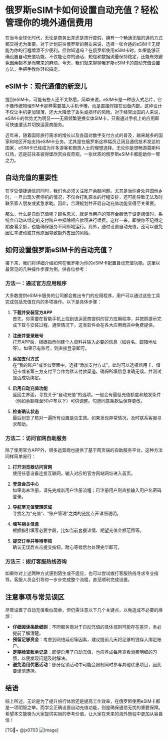 # 俄罗斯eSIM卡如何设置自动充值？轻松管理你的境外通信费用

在当今全球化时代，无论是商务出差还是旅行度假，拥有一个畅通无阻的通讯方式都显得尤为重要。对于计划前往俄罗斯的朋友来说，选择一张合适的eSIM卡无疑能为你的行程增添不少便利。但你知道吗？在俄罗斯使用eSIM卡时，如果能够正确设置自动充值功能，不仅能让你的通话、短信和数据流量保持稳定，还能有效避免因余额不足而带来的麻烦。今天，我们就来聊聊俄罗斯eSIM卡的自动充值设置方法，手把手教你轻松搞定。

## eSIM卡：现代通信的新宠儿

提到eSIM卡，可能有些人还不太熟悉。简单来说，eSIM卡是一种嵌入式芯片，它不像传统物理SIM卡那样需要插入手机卡槽，而是直接焊接在设备内部。这种设计不仅让手机更加轻薄，还大大降低了丢失或损坏的风险。对于经常出国的人来说，eSIM卡的优势尤为明显——无需频繁更换实体SIM卡，只需通过手机上的应用即可快速激活并切换运营商服务。

近年来，随着国际旅行需求的增长以及各国对数字支付方式的普及，越来越多的国家和地区开始支持eSIM卡业务。尤其是在俄罗斯这样幅员辽阔且通信技术发达的国家，eSIM卡已经成为许多游客和商旅人士的理想选择。无论你是想畅游莫斯科红场，还是前往圣彼得堡欣赏白夜奇观，一张优质的俄罗斯eSIM卡都能助你一臂之力。

## 自动充值的重要性

在享受便捷通信的同时，我们也必须关注账户余额问题。尤其是当你身处异国他乡时，一旦出现欠费停机的情况，不仅会打乱原本的行程安排，还可能导致无法及时联系家人朋友或紧急求助。因此，合理规划并开启自动充值功能显得至关重要。

那么，什么是自动充值呢？顾名思义，就是当用户的预存金额低于设定阈值时，系统会自动从绑定的支付账户中扣除相应款项进行续费。这样一来，即使你不记得定期查看余额，也能确保服务不间断地运行。此外，通过设置自动充值，还可以避免因汇率波动或其他原因导致额外支出的风险。

## 如何设置俄罗斯eSIM卡的自动充值？

接下来，我们将详细介绍如何在俄罗斯为你的eSIM卡配置自动充值功能。这里以最常见的几种操作步骤为例，供各位参考：

### 方法一：通过官方应用程序

大多数提供eSIM卡服务的公司都会推出专门的应用程序，用户可以通过这些工具完成包括充值在内的多项操作。以下是具体步骤：

1. **下载并安装官方APP**  
   首先，你需要在智能手机上找到该运营商提供的官方应用程序，并按照提示完成下载与安装过程。通常情况下，这类软件会在各大应用商店中免费提供。

2. **注册并登录账号**  
   打开APP后，根据指示创建个人资料并输入必要的信息（如姓名、邮箱地址等）。如果已有账号，则直接登录即可。

3. **添加支付方式**  
   在“我的账户”或类似页面中，选择“添加支付方式”。此时可以选择信用卡、借记卡或者第三方支付平台作为默认付款渠道。确保所填信息准确无误，并测试是否成功绑定。

4. **启用自动充值功能**  
   返回主界面，寻找关于“自动充值”的选项。一般会有最低充值额度和触发条件（例如余额降至50卢布以下）可供调整。勾选同意条款后保存更改。

5. **检查确认状态**  
   最后别忘了核对一遍所有设置是否生效。如果发现异常情况，及时联系客服寻求帮助。

### 方法二：访问官网自助服务

除了使用官方APP外，很多运营商也提供了基于网页端的自助服务平台。这种方法同样简单易行：

1. **打开浏览器访问官网**  
   使用任意设备连接互联网，输入对应的官方网站网址进入首页。

2. **登录会员中心**  
   如果尚未注册，请先完成新用户注册流程；已注册用户则直接输入用户名密码登录。

3. **导航至充值管理区域**  
   寻找名为“充值”、“账户管理”之类的链接点开详细说明。

4. **填写相关信息**  
   根据指引填写必要字段，比如当前套餐详情、期望充值金额范围等。

5. **提交订单并等待审核**  
   确认无误后点击提交按钮，耐心等候后台处理完毕即可。

### 方法三：拨打客服热线咨询

如果你对上述两种方式感到陌生或不适应，也可以尝试拨打客服热线寻求专业指导。客服人员会引导你一步步完成整个流程，直至顺利完成设置。

## 注意事项与常见误区

尽管设置了自动充值看似简单，但仍需注意以下几个关键点，以免造成不必要的麻烦：

- **仔细阅读条款细则**：不同服务商对于自动充值的具体规则可能存在差异，务必提前了解清楚。
- **预留足够资金**：考虑到网络延迟等因素，建议提前几天将足够的钱存入绑定账户。
- **定期检查账单记录**：即便启用了自动充值，也应养成每月查看消费明细的习惯，以便发现问题及时解决。
- **避免滥用优惠活动**：部分促销活动中可能会限制同时参与其他优惠项目，因此要谨慎选择。

## 结语

综上所述，无论是为了提升旅行体验还是提高工作效率，在俄罗斯使用eSIM卡都是一项明智之举。而学会正确设置自动充值功能，则是确保通信无忧的重要保障。希望本文能够为大家提供实用的参考价值，让大家在未来的海外旅程中更加从容自信！

[TG💪+ @jx0703 ![Image](https://github.com/user-attachments/assets/dbca1d08-cadb-493c-b0ec-ad6f7a83f270)]